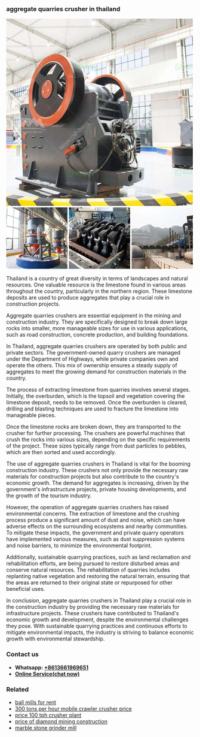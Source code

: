 <h3>aggregate quarries crusher in thailand</h3><img src='1708497198.jpg' alt=''><p>Thailand is a country of great diversity in terms of landscapes and natural resources. One valuable resource is the limestone found in various areas throughout the country, particularly in the northern region. These limestone deposits are used to produce aggregates that play a crucial role in construction projects.</p><p>Aggregate quarries crushers are essential equipment in the mining and construction industry. They are specifically designed to break down large rocks into smaller, more manageable sizes for use in various applications, such as road construction, concrete production, and building foundations.</p><p>In Thailand, aggregate quarries crushers are operated by both public and private sectors. The government-owned quarry crushers are managed under the Department of Highways, while private companies own and operate the others. This mix of ownership ensures a steady supply of aggregates to meet the growing demand for construction materials in the country.</p><p>The process of extracting limestone from quarries involves several stages. Initially, the overburden, which is the topsoil and vegetation covering the limestone deposit, needs to be removed. Once the overburden is cleared, drilling and blasting techniques are used to fracture the limestone into manageable pieces.</p><p>Once the limestone rocks are broken down, they are transported to the crusher for further processing. The crushers are powerful machines that crush the rocks into various sizes, depending on the specific requirements of the project. These sizes typically range from dust particles to pebbles, which are then sorted and used accordingly.</p><p>The use of aggregate quarries crushers in Thailand is vital for the booming construction industry. These crushers not only provide the necessary raw materials for construction projects but also contribute to the country's economic growth. The demand for aggregates is increasing, driven by the government's infrastructure projects, private housing developments, and the growth of the tourism industry.</p><p>However, the operation of aggregate quarries crushers has raised environmental concerns. The extraction of limestone and the crushing process produce a significant amount of dust and noise, which can have adverse effects on the surrounding ecosystems and nearby communities. To mitigate these impacts, the government and private quarry operators have implemented various measures, such as dust suppression systems and noise barriers, to minimize the environmental footprint.</p><p>Additionally, sustainable quarrying practices, such as land reclamation and rehabilitation efforts, are being pursued to restore disturbed areas and conserve natural resources. The rehabilitation of quarries includes replanting native vegetation and restoring the natural terrain, ensuring that the areas are returned to their original state or repurposed for other beneficial uses.</p><p>In conclusion, aggregate quarries crushers in Thailand play a crucial role in the construction industry by providing the necessary raw materials for infrastructure projects. These crushers have contributed to Thailand's economic growth and development, despite the environmental challenges they pose. With sustainable quarrying practices and continuous efforts to mitigate environmental impacts, the industry is striving to balance economic growth with environmental stewardship.</p><h3>Contact us</h3><ul><li><strong>Whatsapp:&nbsp;<a href="https://wa.me/8613661969651">+8613661969651</a></strong></li><li><a href="https://swt.shibang-china.com/?git&amp;zhl&amp;aggregate quarries crusher in thailand"><strong>Online Service(chat now)</strong></a></li></ul><h3>Related</h3><ul><li><a href='ball mills for rent.md'>ball mills for rent</a></li><li><a href='300 tons per hour mobile crawler crusher price.md'>300 tons per hour mobile crawler crusher price</a></li><li><a href='price 100 tph crusher plant.md'>price 100 tph crusher plant</a></li><li><a href='price of diamond mining construction.md'>price of diamond mining construction</a></li><li><a href='marble stone grinder mill.md'>marble stone grinder mill</a></li></ul>